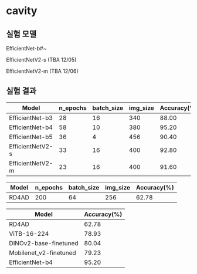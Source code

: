# cavity

## 실험 모델
EfficientNet-b#~

EfficientNetV2-s (TBA 12/05)

EfficientNetV2-m (TBA 12/06)

## 실험 결과
|Model|n_epochs|batch_size|img_size|Accuracy(%)|
|--|--|--|--|--|
|EfficientNet-b3|28|16|340|88.00|
|EfficientNet-b4|58|10|380|95.20|
|EfficientNet-b5|36|4|456|90.40|
|EfficientNetV2-s|33|16|400|92.80|
|EfficientNetV2-m|23|16|400|91.60|


|Model|n_epochs|batch_size|img_size|Accuracy(%)|
|--|--|--|--|--|
|RD4AD|200|64|256|62.78|


|Model|Accuracy(%)|
|--|--|
|RD4AD|62.78|
|ViTB-16-224|78.93|
|DINOv2-base-finetuned|80.04|
|Mobilenet_v2-finetuned|79.23|
|EfficientNet-b4|95.20|
